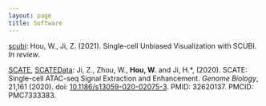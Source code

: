 ```yaml
---
layout: page
title: Software
---
```


[scubi](https://winnie09.github.io/Wenpin_Hou/pages/SCUBI.html):  Hou, W., Ji, Z. (2021). Single-cell Unbiased Visualization with SCUBI.  *In review*.

[SCATE](https://github.com/Winnie09/SCATE), [SCATEData](https://github.com/Winnie09/SCATEData):  Ji, Z., Zhou, W., **Hou, W.** and Ji, H.\*, (2020). SCATE: Single-cell ATAC-seq Signal Extraction and Enhancement. *Genome Biology*, 21,161 (2020). doi: [10.1186/s13059-020-02075-3](https://genomebiology.biomedcentral.com/articles/10.1186/s13059-020-02075-3). PMID: 32620137. PMCID: PMC7333383.
